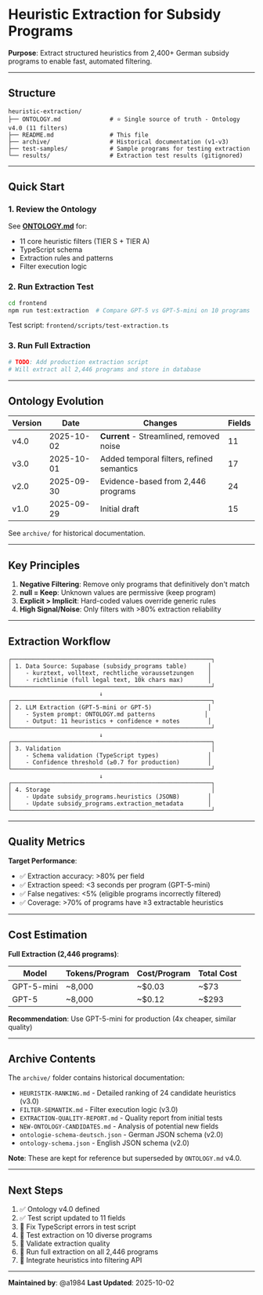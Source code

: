 # Heuristic Extraction for Subsidy Programs

**Purpose**: Extract structured heuristics from 2,400+ German subsidy programs to enable fast, automated filtering.

---

## Structure

```
heuristic-extraction/
├── ONTOLOGY.md              # ⭐ Single source of truth - Ontology v4.0 (11 filters)
├── README.md                # This file
├── archive/                 # Historical documentation (v1-v3)
├── test-samples/            # Sample programs for testing extraction
└── results/                 # Extraction test results (gitignored)
```

---

## Quick Start

### 1. Review the Ontology
See **[ONTOLOGY.md](./ONTOLOGY.md)** for:
- 11 core heuristic filters (TIER S + TIER A)
- TypeScript schema
- Extraction rules and patterns
- Filter execution logic

### 2. Run Extraction Test
```bash
cd frontend
npm run test:extraction  # Compare GPT-5 vs GPT-5-mini on 10 programs
```

Test script: `frontend/scripts/test-extraction.ts`

### 3. Run Full Extraction
```bash
# TODO: Add production extraction script
# Will extract all 2,446 programs and store in database
```

---

## Ontology Evolution

| Version | Date | Changes | Fields |
|---------|------|---------|--------|
| v4.0 | 2025-10-02 | **Current** - Streamlined, removed noise | 11 |
| v3.0 | 2025-10-01 | Added temporal filters, refined semantics | 17 |
| v2.0 | 2025-09-30 | Evidence-based from 2,446 programs | 24 |
| v1.0 | 2025-09-29 | Initial draft | 15 |

See `archive/` for historical documentation.

---

## Key Principles

1. **Negative Filtering**: Remove only programs that definitively don't match
2. **null = Keep**: Unknown values are permissive (keep program)
3. **Explicit > Implicit**: Hard-coded values override generic rules
4. **High Signal/Noise**: Only filters with >80% extraction reliability

---

## Extraction Workflow

```
┌─────────────────────────────────────────────────────────┐
│ 1. Data Source: Supabase (subsidy_programs table)      │
│    - kurztext, volltext, rechtliche_voraussetzungen    │
│    - richtlinie (full legal text, 10k chars max)       │
└─────────────────────────────────────────────────────────┘
                          ↓
┌─────────────────────────────────────────────────────────┐
│ 2. LLM Extraction (GPT-5-mini or GPT-5)                │
│    - System prompt: ONTOLOGY.md patterns              │
│    - Output: 11 heuristics + confidence + notes        │
└─────────────────────────────────────────────────────────┘
                          ↓
┌─────────────────────────────────────────────────────────┐
│ 3. Validation                                           │
│    - Schema validation (TypeScript types)              │
│    - Confidence threshold (≥0.7 for production)        │
└─────────────────────────────────────────────────────────┘
                          ↓
┌─────────────────────────────────────────────────────────┐
│ 4. Storage                                              │
│    - Update subsidy_programs.heuristics (JSONB)        │
│    - Update subsidy_programs.extraction_metadata       │
└─────────────────────────────────────────────────────────┘
```

---

## Quality Metrics

**Target Performance**:
- ✅ Extraction accuracy: >80% per field
- ✅ Extraction speed: <3 seconds per program (GPT-5-mini)
- ✅ False negatives: <5% (eligible programs incorrectly filtered)
- ✅ Coverage: >70% of programs have ≥3 extractable heuristics

---

## Cost Estimation

**Full Extraction (2,446 programs)**:

| Model | Tokens/Program | Cost/Program | Total Cost |
|-------|----------------|--------------|------------|
| GPT-5-mini | ~8,000 | ~$0.03 | ~$73 |
| GPT-5 | ~8,000 | ~$0.12 | ~$293 |

**Recommendation**: Use GPT-5-mini for production (4x cheaper, similar quality)

---

## Archive Contents

The `archive/` folder contains historical documentation:

- `HEURISTIK-RANKING.md` - Detailed ranking of 24 candidate heuristics (v3.0)
- `FILTER-SEMANTIK.md` - Filter execution logic (v3.0)
- `EXTRACTION-QUALITY-REPORT.md` - Quality report from initial tests
- `NEW-ONTOLOGY-CANDIDATES.md` - Analysis of potential new fields
- `ontologie-schema-deutsch.json` - German JSON schema (v2.0)
- `ontology-schema.json` - English JSON schema (v2.0)

**Note**: These are kept for reference but superseded by `ONTOLOGY.md` v4.0.

---

## Next Steps

1. ✅ Ontology v4.0 defined
2. ✅ Test script updated to 11 fields
3. 🔄 Fix TypeScript errors in test script
4. 🔄 Test extraction on 10 diverse programs
5. 🔄 Validate extraction quality
6. 🔄 Run full extraction on all 2,446 programs
7. 🔄 Integrate heuristics into filtering API

---

**Maintained by**: @a1984
**Last Updated**: 2025-10-02
